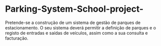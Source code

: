 # Parking-System-School-project-
Pretende-se a construção de um sistema de gestão de parques de estacionamento.
O seu sistema deverá permitir a definição de parques e o registo de entradas e saídas de veículos,
assim como a sua consulta e facturação.
